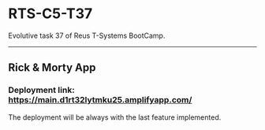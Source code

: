 # RTS-C5-T37
Evolutive task 37 of Reus T-Systems BootCamp.

----------------

## Rick & Morty App

### Deployment link: https://main.d1rt32lytmku25.amplifyapp.com/

The deployment will be always with the last feature implemented.
